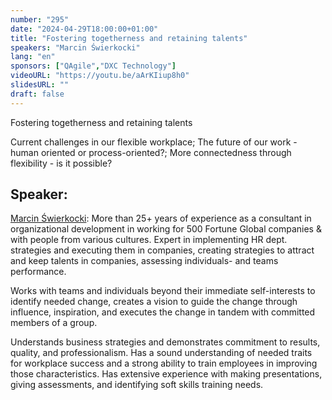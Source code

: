 ```yaml
---
number: "295"
date: "2024-04-29T18:00:00+01:00"
title: "Fostering togetherness and retaining talents"
speakers: "Marcin Świerkocki"
lang: "en"
sponsors: ["QAgile","DXC Technology"]
videoURL: "https://youtu.be/aArKIiup8h0"
slidesURL: ""
draft: false
---
```


Fostering togetherness and retaining talents

Current challenges in our flexible workplace; The future of our work - human oriented or process-oriented?; More connectedness through flexibility - is it possible?

## Speaker:

[Marcin Świerkocki](https://www.linkedin.com/in/marcinswierkocki/): More than 25+ years of experience as a consultant in organizational development in working for 500 Fortune Global companies & with people from various cultures. Expert in implementing HR dept. strategies and executing them in companies, creating strategies to attract and keep talents in companies, assessing individuals- and teams performance.

Works with teams and individuals beyond their immediate self-interests to identify needed change, creates a vision to guide the change through influence, inspiration, and executes the change in tandem with committed members of a group.

Understands business strategies and demonstrates commitment to results, quality, and professionalism. Has a sound understanding of needed traits for workplace success and a strong ability to train employees in improving those characteristics. Has extensive experience with making presentations, giving assessments, and identifying soft skills training needs.

